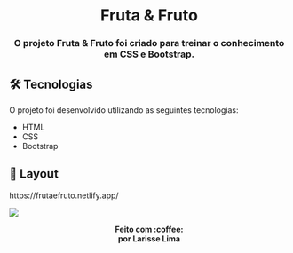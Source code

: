 <h1 align="center" >
    Fruta & Fruto
</h1>

<h3 align="center">
    O projeto Fruta & Fruto  foi criado para treinar o conhecimento em CSS e Bootstrap.
</h3>




## 🛠 Tecnologias

O projeto foi desenvolvido utilizando as seguintes tecnologias:


- HTML
- CSS
- Bootstrap



## 🎨 Layout

<p>https://frutaefruto.netlify.app/ </p>
<img src="assets/img/layout.png">



<p align="center"><b>Feito com 	:coffee: <br> por Larisse Lima</b></p>




